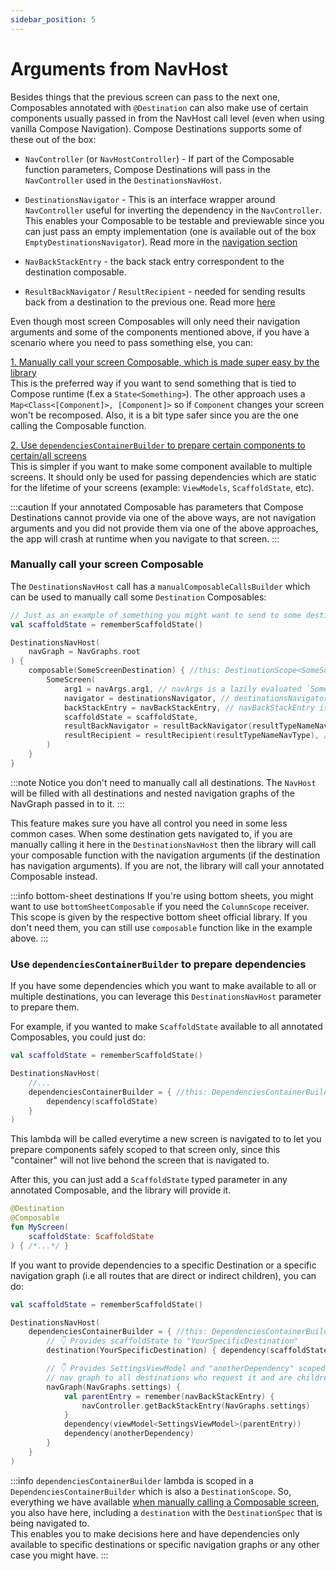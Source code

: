 ```yaml
---
sidebar_position: 5
---
```


# Arguments from NavHost

Besides things that the previous screen can pass to the next one, Composables annotated with `@Destination` can also make use of certain components usually passed in from the NavHost call level (even when using vanilla Compose Navigation).
Compose Destinations supports some of these out of the box:

- `NavController` (or `NavHostController`) - If part of the Composable function parameters, Compose Destinations will pass in the `NavController` used in the `DestinationsNavHost`.

- `DestinationsNavigator` - This is an interface wrapper around `NavController` useful for inverting the dependency in the `NavController`. This enables your Composable to be testable and previewable since you can just pass an empty implementation (one is available out of the box `EmptyDestinationsNavigator`). Read more in the [navigation section](../navigation/basics)

- `NavBackStackEntry` - the back stack entry correspondent to the destination composable.

- `ResultBackNavigator` / `ResultRecipient` - needed for sending results back from a destination to the previous one. Read more [here](../navigation/backresult)

Even though most screen Composables will only need their navigation arguments and some of the components mentioned above, if you have a scenario where you need to pass something else, you can:

[1. Manually call your screen Composable, which is made super easy by the library](#manually-call-your-screen-composable)  
This is the preferred way if you want to send something that is tied to Compose runtime (f.ex a `State<Something>`). The other approach uses a `Map<Class<[Component]>, [Component]>` so if `Component` changes your screen won't be recomposed. Also, it is a bit type safer since you are the one calling the Composable function.

[2. Use `dependenciesContainerBuilder` to prepare certain components to certain/all screens](#use-dependenciescontainerbuilder-to-prepare-dependencies)  
This is simpler if you want to make some component available to multiple screens. It should only be used for passing dependencies which are static for the lifetime of your screens (example: `ViewModels`, `ScaffoldState`, etc).

:::caution
If your annotated Composable has parameters that Compose Destinations cannot provide via one of the above ways, are not navigation arguments and you did not provide them via one of the above approaches, the app will crash at runtime when you navigate to that screen.
:::

### Manually call your screen Composable


The `DestinationsNavHost` call has a `manualComposableCallsBuilder` which can be used to manually call some `Destination` Composables:

```kotlin
// Just as an example of something you might want to send to some destinations
val scaffoldState = rememberScaffoldState()

DestinationsNavHost(
    navGraph = NavGraphs.root
) {
    composable(SomeScreenDestination) { //this: DestinationScope<SomeScreenDestination.NavArgs>
        SomeScreen(
            arg1 = navArgs.arg1, // navArgs is a lazily evaluated `SomeScreenDestination.NavArgs` instance, field of `DestinationScope`
            navigator = destinationsNavigator, // destinationsNavigator is a `DestinationsNavigator` (also lazily evaluated)
            backStackEntry = navBackStackEntry, // navBackStackEntry is a `DestinationScope` field
            scaffoldState = scaffoldState,
            resultBackNavigator = resultBackNavigator(resultTypeNameNavType), // needed if "SomeScreen" needs to send argument back to previous screen
            resultRecipient = resultRecipient(resultTypeNameNavType), // needed if "SomeScreen" needs to receive results from a forward screen
        )
    }
}
```

:::note
Notice you don't need to manually call all destinations. The `NavHost` will be filled with all destinations and nested navigation graphs of the NavGraph passed in to it.
:::

This feature makes sure you have all control you need in some less common cases.
When some destination gets navigated to, if you are manually calling it here in the `DestinationsNavHost` then the library will call your composable function with the navigation arguments (if the destination has navigation arguments). If you are not, the library will call your annotated Composable instead.

:::info bottom-sheet destinations
If you're using bottom sheets, you might want to use `bottomSheetComposable` if you need the `ColumnScope` receiver. This scope is given by the respective bottom sheet official library. If you don't need them, you can still use `composable` function like in the example above.
:::

### Use `dependenciesContainerBuilder` to prepare dependencies

If you have some dependencies which you want to make available to all or multiple destinations, you can leverage this `DestinationsNavHost` parameter to prepare them.

For example, if you wanted to make `ScaffoldState` available to all annotated Composables, you could just do:

```kotlin
val scaffoldState = rememberScaffoldState()

DestinationsNavHost(
    //...
    dependenciesContainerBuilder = { //this: DependenciesContainerBuilder<*>
        dependency(scaffoldState)
    }
)
```

This lambda will be called everytime a new screen is navigated to to let you prepare components safely scoped to that screen only, since this "container" will not live behond the screen that is navigated to.

After this, you can just add a `ScaffoldState` typed parameter in any annotated Composable, and the library will provide it.

```kotlin
@Destination
@Composable
fun MyScreen(
    scaffoldState: ScaffoldState
) { /*...*/ }
```

If you want to provide dependencies to a specific Destination or a specific navigation graph (i.e all routes that are direct or indirect children), you can do:

```kotlin
val scaffoldState = rememberScaffoldState()

DestinationsNavHost(
    dependenciesContainerBuilder = { //this: DependenciesContainerBuilder<*>
        // 👇 Provides scaffoldState to "YourSpecificDestination"
        destination(YourSpecificDestination) { dependency(scaffoldState) }

        // 👇 Provides SettingsViewModel and "anotherDependency" scoped to the "settings"
        // nav graph to all destinations who request it and are children of "settings" nav graph
        navGraph(NavGraphs.settings) {
            val parentEntry = remember(navBackStackEntry) {
                navController.getBackStackEntry(NavGraphs.settings)
            }
            dependency(viewModel<SettingsViewModel>(parentEntry))
            dependency(anotherDependency)
        }
    }
)
```

:::info
`dependenciesContainerBuilder` lambda is scoped in a `DependenciesContainerBuilder` which is also a `DestinationScope`. So, everything we have available [when manually calling a Composable screen](#manually-call-your-screen-composable), you also have here, including a `destination` with the `DestinationSpec` that is being navigated to.  
This enables you to make decisions here and have dependencies only available to specific destinations or specific navigation graphs or any other case you might have.
:::


